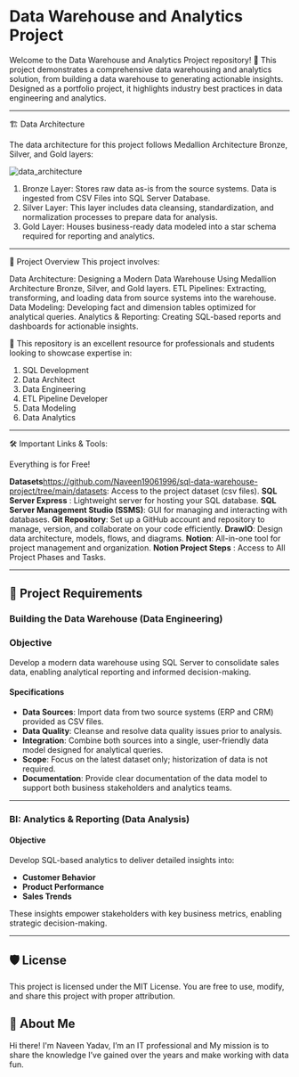 # Data Warehouse and Analytics Project

Welcome to the Data Warehouse and Analytics Project repository! 🚀
This project demonstrates a comprehensive data warehousing and analytics solution, from building a data warehouse to generating actionable insights. Designed as a portfolio project, it highlights industry best practices in data engineering and analytics.

---
🏗️ Data Architecture

The data architecture for this project follows Medallion Architecture Bronze, Silver, and Gold layers:

![data_architecture](https://github.com/user-attachments/assets/27827996-4cea-48af-89e5-5d7c1b028e4b)

1. Bronze Layer: Stores raw data as-is from the source systems. Data is ingested from CSV Files into SQL Server Database.
2. Silver Layer: This layer includes data cleansing, standardization, and normalization processes to prepare data for analysis.
3. Gold Layer: Houses business-ready data modeled into a star schema required for reporting and analytics.

---
📖 Project Overview
This project involves:

Data Architecture: Designing a Modern Data Warehouse Using Medallion Architecture Bronze, Silver, and Gold layers.
ETL Pipelines: Extracting, transforming, and loading data from source systems into the warehouse.
Data Modeling: Developing fact and dimension tables optimized for analytical queries.
Analytics & Reporting: Creating SQL-based reports and dashboards for actionable insights.

🎯 This repository is an excellent resource for professionals and students looking to showcase expertise in:

1. SQL Development
2. Data Architect
3. Data Engineering
4. ETL Pipeline Developer
5. Data Modeling
6. Data Analytics

---
🛠️ Important Links & Tools:

Everything is for Free!

**Datasets**https://github.com/Naveen19061996/sql-data-warehouse-project/tree/main/datasets: Access to the project dataset (csv files).
**SQL Server Express** : Lightweight server for hosting your SQL database.
**SQL Server Management Studio (SSMS)**: GUI for managing and interacting with databases.
**Git Repository**: Set up a GitHub account and repository to manage, version, and collaborate on your code efficiently.
**DrawIO**: Design data architecture, models, flows, and diagrams.
**Notion**: All-in-one tool for project management and organization.
**Notion Project Steps** : Access to All Project Phases and Tasks.

---

## 🚀 Project Requirements

### Building the Data Warehouse (Data Engineering)

### Objective
Develop a modern data warehouse using SQL Server to consolidate sales data, enabling analytical reporting and informed decision-making.

#### Specifications
- **Data Sources**: Import data from two source systems (ERP and CRM) provided as CSV files.
- **Data Quality**: Cleanse and resolve data quality issues prior to analysis.
- **Integration**: Combine both sources into a single, user-friendly data model designed for analytical queries.
- **Scope**: Focus on the latest dataset only; historization of data is not required.
- **Documentation**: Provide clear documentation of the data model to support both business stakeholders and analytics teams.

---

### BI: Analytics & Reporting (Data Analysis)

#### Objective
Develop SQL-based analytics to deliver detailed insights into:

- **Customer Behavior**
- **Product Performance**
- **Sales Trends**
  
These insights empower stakeholders with key business metrics, enabling strategic decision-making.

---

## 🛡️ License

This project is licensed under the MIT License. You are free to use, modify, and share this project with proper attribution.

## 🌟 About Me

Hi there! I'm Naveen Yadav, I’m an IT professional and My mission is to share the knowledge I’ve gained over the years and make working with data fun.
